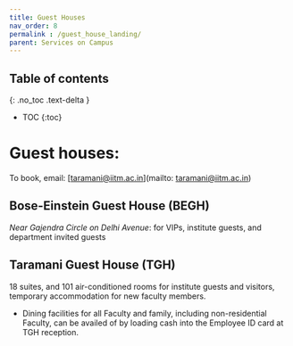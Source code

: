 ```yaml
---
title: Guest Houses
nav_order: 8
permalink : /guest_house_landing/
parent: Services on Campus
---
```


## Table of contents
{: .no_toc .text-delta } 
* TOC
{:toc}

# Guest houses:
To book, email: [taramani@iitm.ac.in](mailto: taramani@iitm.ac.in) 

## Bose-Einstein Guest House (BEGH)
*Near Gajendra Circle on Delhi Avenue*: for VIPs, institute guests, and department invited guests   
## Taramani Guest House (TGH) 
18 suites, and 101 air-conditioned rooms for institute guests and visitors, temporary accommodation for new faculty members. 
* Dining facilities for all Faculty and family, including non-residential Faculty, can be availed of by loading cash into the Employee ID card at TGH reception. 
